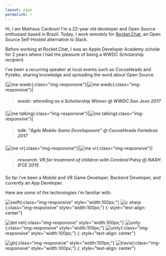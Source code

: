 ```yaml
---
layout: page
permalink: /
---
```


Hi, I am Matheus Cardoso! I'm a 22-year old developer and Open Source enthusiast based in Brazil. Today, I work remotely for [Rocket.Chat](https://rocket.chat), an Open Source Self-Hosted alternative to Slack. 

Before working at Rocket.Chat, I was an Apple Developer Academy scholar for 2 years where I had the pleasure of being a WWDC Scholarship recipient.

I've been a recurring speaker at local events such as CocoaHeads and Pytalks, sharing knowledge and spreading the word about Open Source.

|![me wwdc](/assets/about/me_wwdc_1.jpg){:class="img-responsive"}|![me wwdc](/assets/about/me_wwdc_2.jpg){:class="img-responsive"}|

>##### wwdc: attending as a Scholarship Winner @ WWDC San Jose 2017

|![me talking](/assets/about/me_talk_1.jpg){:class="img-responsive"}|![me talking](/assets/about/me_talk_2.jpg){:class="img-responsive"}|

>##### talk: "Agile Mobile Game Development" @ CocoaHeads Fortaleza 2017

|![me vr](/assets/about/me_vr_1.jpg){:class="img-responsive"}|![me vr](/assets/about/me_vr_2.jpg){:class="img-responsive"}|

>##### research: VR for treatment of children with Cerebral Palsy @ NASH IFCE 2015
 
So far i've been a Mobile and VR Game Developer, Backend Developer, and currently an App Developer.

Here are *some* of the technologies i'm familiar with:

![swift](/assets/icons/swift.png){:class="img-responsive" style="width:100px;"}
![c sharp](/assets/icons/c_sharp.png){:class="img-responsive" style="width:100px;"}
{: style="text-align: center"}

![dot net](/assets/icons/dotnet.png){:class="img-responsive" style="width:100px;"}
![unity](/assets/icons/unity.png){:class="img-responsive" style="width:100px;"}
![unity](/assets/icons/arduino.png){:class="img-responsive" style="width:100px;"}
{: style="text-align: center"}

![git](/assets/icons/git.png){:class="img-responsive" style="width:100px;"}
![travis](/assets/icons/travis.png){:class="img-responsive" style="width:100px;"}
{: style="text-align: center"}
